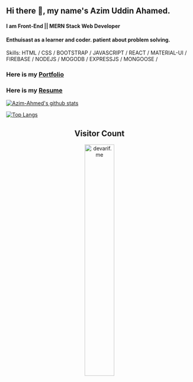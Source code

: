 ## Hi there 👋, my name's Azim Uddin Ahamed.
#### I am Front-End || MERN Stack Web Developer


#### Enthuisast as a learner and coder. patient about problem solving.

Skills:  HTML / CSS / BOOTSTRAP / JAVASCRIPT / REACT / MATERIAL-UI / FIREBASE / NODEJS / MOGODB / EXPRESSJS / MONGOOSE / 

### Here is my [Portfolio](https://azimuahamed.netlify.app)
### Here is my [Resume](https://drive.google.com/file/d/1ZHnVz2BarpsaEHGm3sQXfo6wibyqc-65/view?usp=sharing)


[![Azim-Ahmed's github stats](https://github-readme-stats.vercel.app/api?username=Azim-Ahmed)](https://github.com/Azim-Ahmed/github-readme-stats)

[![Top Langs](https://github-readme-stats.vercel.app/api/top-langs/?username=Azim-Ahmed&layout=compact)](https://github.com/Azim-Ahmed/github-readme-stats)


<h2 align="center">Visitor Count</h2>
<p align="center">
  <img align="center" alt="devarif.me" width="40%" src="https://profile-counter.glitch.me/azim-ahmed/count.svg" />
</p>
